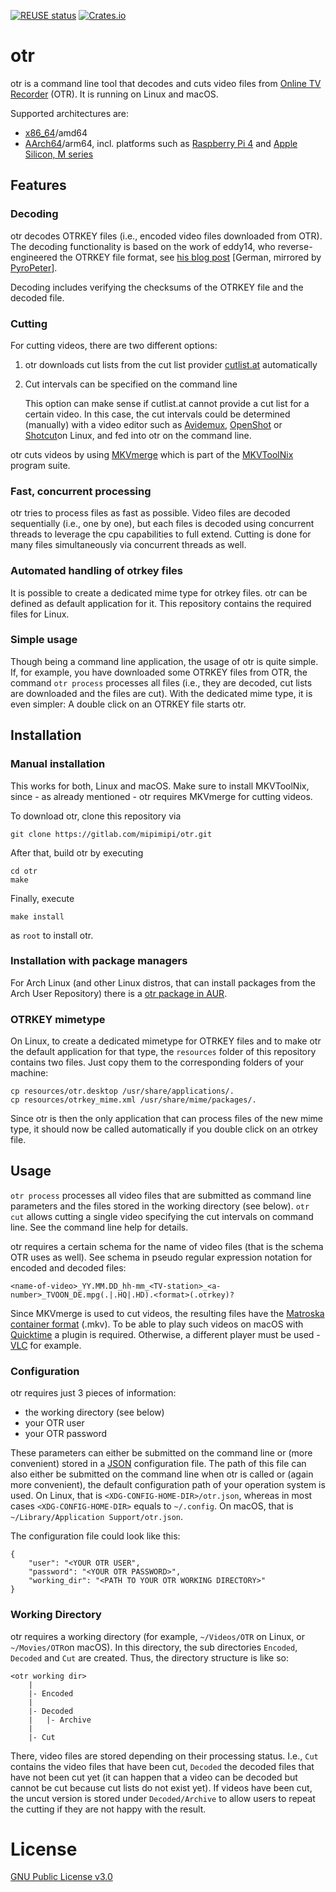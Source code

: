 [![REUSE status](https://api.reuse.software/badge/gitlab.com/mipimipi/otr)](https://api.reuse.software/info/gitlab.com/mipimipi/otr)
[![Crates.io](https://img.shields.io/crates/v/otr.svg)](https://crates.io/crates/otr)

# otr

otr is a command line tool that decodes and cuts video files from [Online TV Recorder](https://www.onlinetvrecorder.com/) (OTR). It is running on Linux and macOS.

Supported architectures are:

- [x86_64](https://en.wikipedia.org/wiki/X86-64)/amd64
- [AArch64](https://en.wikipedia.org/wiki/AArch64)/arm64, incl. platforms such as [Raspberry Pi 4](https://en.wikipedia.org/wiki/Raspberry_Pi_4) and [Apple Silicon, M series](https://en.wikipedia.org/wiki/Apple_silicon#M_series)

## Features

### Decoding

otr decodes OTRKEY files (i.e., encoded video files downloaded from OTR). The decoding functionality is based on the work of eddy14, who reverse-engineered the OTRKEY file format, see [his blog post](https://pyropeter.eu/41yd.de/blog/2010/04/18/otrkey-breaker/) [German, mirrored by [PyroPeter](https://github.com/pyropeter)].

Decoding includes verifying the checksums of the OTRKEY file and the decoded file.

### Cutting

For cutting videos, there are two different options:

1. otr downloads cut lists from the cut list provider [cutlist.at](http://cutlist.at) automatically
1. Cut intervals can be specified on the command line

	This option can make sense if cutlist.at cannot provide a cut list for a certain video. In this case, the cut intervals could be determined (manually) with a video editor such as [Avidemux](https://avidemux.sourceforge.net/), [OpenShot](https://www.openshot.org/) or [Shotcut](https://www.shotcut.org/)on Linux,  and fed into otr on the command line.

otr cuts videos by using [MKVmerge](https://mkvtoolnix.download/doc/mkvmerge.html) which is part of the [MKVToolNix](https://mkvtoolnix.download/) program suite.

### Fast, concurrent processing

otr tries to process files as fast as possible. Video files are decoded sequentially (i.e., one by one), but each files is decoded using concurrent threads to leverage the cpu capabilities to full extend. Cutting is done for many files simultaneously via concurrent threads as well.

### Automated handling of otrkey files

It is possible to create a dedicated mime type for otrkey files. otr can be defined as default application for it. This repository contains the required files for Linux.

### Simple usage

Though being a command line application, the usage of otr is quite simple. If, for example, you have downloaded some OTRKEY files from OTR, the command `otr process` processes all files (i.e., they are decoded, cut lists are downloaded and the files are cut). With the dedicated mime type, it is even simpler: A double click on an OTRKEY file starts otr.

## Installation

### Manual installation

This works for both, Linux and macOS. Make sure to install MKVToolNix, since - as already mentioned - otr requires MKVmerge for cutting videos.

To download otr, clone this repository via

    git clone https://gitlab.com/mipimipi/otr.git

After that, build otr by executing

    cd otr
    make

Finally, execute

    make install

as `root` to install otr.

### Installation with package managers

For Arch Linux (and other Linux distros, that can install packages from the Arch User Repository) there is a [otr package in AUR](https://aur.archlinux.org/packages/otr-git/).

### OTRKEY mimetype

On Linux, to create a dedicated mimetype for OTRKEY files and to make otr the default application for that type, the `resources` folder of this repository contains two files. Just copy them to the corresponding folders of your machine:

	cp resources/otr.desktop /usr/share/applications/.
	cp resources/otrkey_mime.xml /usr/share/mime/packages/.

Since otr is then the only application that can process files of the new mime type, it should now be called automatically if you double click on an otrkey file.

## Usage

`otr process` processes all video files that are submitted as command line parameters and the files stored in the working directory (see below). `otr cut` allows cutting a single video specifying the cut intervals on command line. See the command line help for details.

otr requires a certain schema for the name of video files (that is the schema OTR uses as well). See schema in pseudo regular expression notation for encoded and decoded files:

    <name-of-video>_YY.MM.DD_hh-mm_<TV-station>_<a-number>_TVOON_DE.mpg(.|.HQ|.HD).<format>(.otrkey)?

Since MKVmerge is used to cut videos, the resulting files have the [Matroska container format](https://en.wikipedia.org/wiki/Matroska) (.mkv). To be able to play such videos on macOS with [Quicktime](https://support.apple.com/guide/quicktime-player/welcome/mac) a plugin is required. Otherwise, a different player must be used - [VLC](https://www.videolan.org/vlc) for example.

### Configuration

otr requires just 3 pieces of information:

* the working directory (see below)
* your OTR user
* your OTR password

These parameters can either be submitted on the command line or (more convenient) stored in a [JSON](https://en.wikipedia.org/wiki/JSON) configuration file. The path of this file can also either be submitted on the command line when otr is called or (again more convenient), the default configuration path of your operation system is used. On Linux, that is `<XDG-CONFIG-HOME-DIR>/otr.json`, whereas in most cases `<XDG-CONFIG-HOME-DIR>` equals to `~/.config`. On macOS, that is `~/Library/Application Support/otr.json`.

The configuration file could look like this:

	{
		"user": "<YOUR OTR USER",
		"password": "<YOUR OTR PASSWORD>",
		"working_dir": "<PATH TO YOUR OTR WORKING DIRECTORY>"
	}

### Working Directory

otr requires a working directory (for example, `~/Videos/OTR` on Linux, or `~/Movies/OTR`on macOS). In this directory, the sub directories `Encoded`, `Decoded` and `Cut` are created. Thus, the directory structure is like so:

    <otr working dir>
        |
        |- Encoded
        |
        |- Decoded
        |   |- Archive
        |
        |- Cut

There, video files are stored depending on their processing status. I.e., `Cut` contains the video files that have been cut, `Decoded` the decoded files that have not been cut yet (it can happen that a video can be decoded but cannot be cut because cut lists do not exist yet). If videos have been cut, the uncut version is stored under `Decoded/Archive` to allow users to repeat the cutting if they are not happy with the result.

# License

[GNU Public License v3.0](https://gitlab.com/mipimipi/otr/blob/main/LICENSE)
